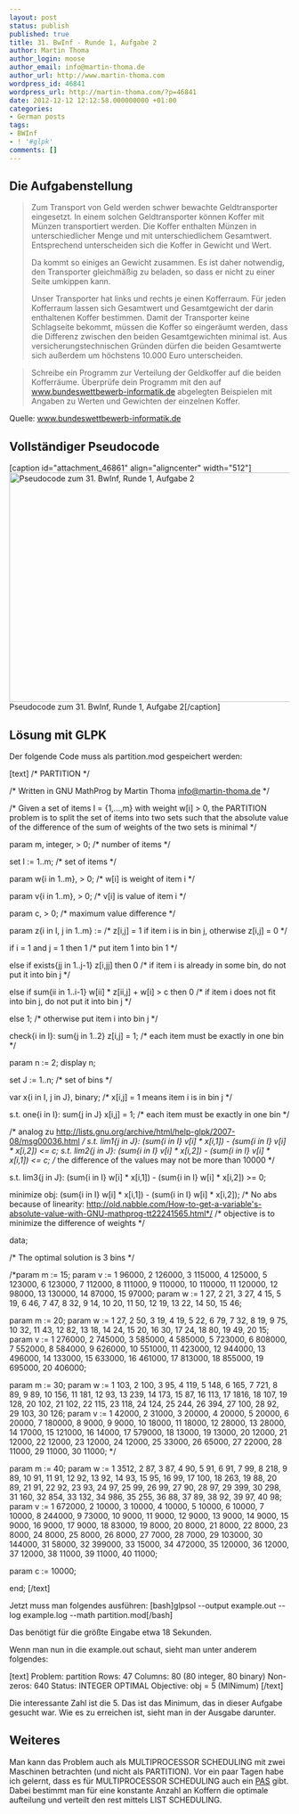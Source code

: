 ```yaml
---
layout: post
status: publish
published: true
title: 31. BwInf - Runde 1, Aufgabe 2
author: Martin Thoma
author_login: moose
author_email: info@martin-thoma.de
author_url: http://www.martin-thoma.com
wordpress_id: 46841
wordpress_url: http://martin-thoma.com/?p=46841
date: 2012-12-12 12:12:58.000000000 +01:00
categories:
- German posts
tags:
- BWInf
- ! '#glpk'
comments: []
---
```

<h2>Die Aufgabenstellung</h2>
<blockquote>Zum Transport von Geld werden schwer bewachte Geldtransporter eingesetzt. In einem solchen Geldtransporter k&ouml;nnen Koffer mit M&uuml;nzen transportiert werden. Die Koffer enthalten M&uuml;nzen in unterschiedlicher Menge und mit unterschiedlichem Gesamtwert. Entsprechend unterscheiden sich die Koffer in Gewicht und Wert.

Da kommt so einiges an Gewicht zusammen. Es ist daher notwendig, den Transporter gleichm&auml;&szlig;ig zu beladen, so dass er nicht zu einer Seite umkippen kann.

Unser Transporter hat links und rechts je einen Kofferraum. F&uuml;r jeden Kofferraum lassen sich Gesamtwert und Gesamtgewicht der darin enthaltenen Koffer bestimmen. Damit der Transporter keine Schlagseite bekommt, m&uuml;ssen die Koffer so einger&auml;umt werden, dass die Differenz zwischen den beiden Gesamtgewichten minimal ist. Aus versicherungstechnischen Gr&uuml;nden d&uuml;rfen die beiden Gesamtwerte sich au&szlig;erdem um h&ouml;chstens 10.000 Euro unterscheiden.</blockquote>

<blockquote>Schreibe ein Programm zur Verteilung der Geldkoffer auf die beiden Kofferr&auml;ume. &Uuml;berpr&uuml;fe dein Programm mit den auf <a href="http://www.bundeswettbewerb-informatik.de/index.php?id=1168">www.bundeswettbewerb-informatik.de</a> abgelegten Beispielen mit Angaben zu Werten und Gewichten der einzelnen Koffer.</blockquote>

Quelle: <a href="http://www.bundeswettbewerb-informatik.de/fileadmin/templates/bwinf/aufgaben/bwinf31/Aufgabenblatt311_Aufgaben.pdf">www.bundeswettbewerb-informatik.de</a>

<h2>Vollst&auml;ndiger Pseudocode</h2>
[caption id="attachment_46861" align="aligncenter" width="512"]<a href="http://martin-thoma.com/wp-content/uploads/2012/12/pseudocode-31.1.2-bwinf.png"><img src="http://martin-thoma.com/wp-content/uploads/2012/12/pseudocode-31.1.2-bwinf.png" alt="Pseudocode zum 31. BwInf, Runde 1, Aufgabe 2" title="Pseudocode zum 31. BwInf, Runde 1, Aufgabe 2" width="512" height="412" class="size-full wp-image-46861" /></a> Pseudocode zum 31. BwInf, Runde 1, Aufgabe 2[/caption]

<h2>L&ouml;sung mit GLPK</h2>
Der folgende Code muss als partition.mod gespeichert werden:

[text]
/* PARTITION */

/* Written in GNU MathProg by Martin Thoma <info@martin-thoma.de> */

/* Given a set of items I = {1,...,m} with weight w[i] > 0, the 
   PARTITION problem is to split the set of items into two sets
   such that the absolute value of the difference of the sum of 
   weights of the two sets is minimal */

param m, integer, > 0;
/* number of items */

set I := 1..m;
/* set of items */

param w{i in 1..m}, > 0;
/* w[i] is weight of item i */

param v{i in 1..m}, > 0;
/* v[i] is value of item i */

param c, > 0;
/* maximum value difference */

param z{i in I, j in 1..m} :=
/* z[i,j] = 1 if item i is in bin j, otherwise z[i,j] = 0 */

   if i = 1 and j = 1 then 1
   /* put item 1 into bin 1 */

   else if exists{jj in 1..j-1} z[i,jj] then 0
   /* if item i is already in some bin, do not put it into bin j */

   else if sum{ii in 1..i-1} w[ii] * z[ii,j] + w[i] > c then 0
   /* if item i does not fit into bin j, do not put it into bin j */

   else 1;
   /* otherwise put item i into bin j */

check{i in I}: sum{j in 1..2} z[i,j] = 1;
/* each item must be exactly in one bin */

param n := 2;
display n;

set J := 1..n;
/* set of bins */

var x{i in I, j in J}, binary;
/* x[i,j] = 1 means item i is in bin j */

s.t. one{i in I}: sum{j in J} x[i,j] = 1;
/* each item must be exactly in one bin */

/* analog zu http://lists.gnu.org/archive/html/help-glpk/2007-08/msg00036.html */
s.t. lim1{j in J}: (sum{i in I} v[i] * x[i,1]) - (sum{i in I} v[i] * x[i,2]) <= c;
s.t. lim2{j in J}: (sum{i in I} v[i] * x[i,2]) - (sum{i in I} v[i] * x[i,1]) <= c;
/* the difference of the values may not be more than 10000 */

s.t. lim3{j in J}: (sum{i in I} w[i] * x[i,1]) - (sum{i in I} w[i] * x[i,2]) >= 0;

minimize obj: (sum{i in I} w[i] * x[i,1]) - (sum{i in I} w[i] * x[i,2]);
/* No abs because of linearity: http://old.nabble.com/How-to-get-a-variable's-absolute-value-with-GNU-mathprog-tt22241565.html*/
/* objective is to minimize the difference of weights */

data;

/* The optimal solution is 3 bins */

/*param m := 15;
param v := 1 96000, 2 126000, 3 115000, 4 125000, 5 123000, 6 123000, 7 112000, 8 111000, 9 110000, 10 110000, 11 120000, 12 98000, 13 130000, 14 87000, 15 97000;
param w := 1 27, 2 21, 3 27, 4 15, 5 19, 6 46, 7 47, 8 32, 9 14, 10 20, 11 50, 12 19, 13 22, 14 50, 15 46;

param m := 20;
param w := 1 27, 2 50, 3 19, 4 19, 5 22, 6 79, 7 32, 8 19, 9 75, 10 32, 11 43, 12 82, 13 18, 14 24, 15 20, 16 30, 17 24, 18 80, 19 49, 20 15;
param v := 1 276000, 2 745000, 3 585000, 4 585000, 5 723000, 6 808000, 7 552000, 8 584000, 9 626000, 10 551000, 11 423000, 12 944000, 13 496000, 14 133000, 15 633000, 16 461000, 17 813000, 18 855000, 19 695000, 20 406000;

param m := 30;
param w := 1 103, 2 100, 3 95, 4 119, 5 148, 6 165, 7 721, 8 89, 9 89, 10 156, 11 181, 12 93, 13 239, 14 173, 15 87, 16 113, 17 1816, 18 107, 19 128, 20 102, 21 102, 22 115, 23 118, 24 124, 25 244, 26 394, 27 100, 28 92, 29 103, 30 126;
param v := 1 42000, 2 31000, 3 20000, 4 20000, 5 20000, 6 20000, 7 180000, 8 9000, 9 9000, 10 18000, 11 18000, 12 28000, 13 28000, 14 17000, 15 121000, 16 14000, 17 579000, 18 13000, 19 13000, 20 12000, 21 12000, 22 12000, 23 12000, 24 12000, 25 33000, 26 65000, 27 22000, 28 11000, 29 11000, 30 11000;
*/

param m := 40;
param w := 1 3512, 2 87, 3 87, 4 90, 5 91, 6 91, 7 99, 8 218, 9 89, 10 91, 11 91, 12 92, 13 92, 14 93, 15 95, 16 99, 17 100, 18 263, 19 88, 20 89, 21 91, 22 92, 23 93, 24 97, 25 99, 26 99, 27 90, 28 97, 29 399, 30 298, 31 160, 32 854, 33 132, 34 986, 35 255, 36 88, 37 89, 38 92, 39 97, 40 98;
param v := 1 672000, 2 10000, 3 10000, 4 10000, 5 10000, 6 10000, 7 10000, 8 244000, 9 73000, 10 9000, 11 9000, 12 9000, 13 9000, 14 9000, 15 9000, 16 9000, 17 9000, 18 83000, 19 8000, 20 8000, 21 8000, 22 8000, 23 8000, 24 8000, 25 8000, 26 8000, 27 7000, 28 7000, 29 103000, 30 144000, 31 58000, 32 399000, 33 15000, 34 472000, 35 120000, 36 12000, 37 12000, 38 11000, 39 11000, 40 11000;

param c := 10000;

end;
[/text]

Jetzt muss man folgendes ausf&uuml;hren:
[bash]glpsol --output example.out --log example.log --math partition.mod[/bash]

Das ben&ouml;tigt f&uuml;r die gr&ouml;&szlig;te Eingabe etwa 18 Sekunden.

Wenn man nun in die example.out schaut, sieht man unter anderem folgendes:

[text]
Problem:    partition
Rows:       47
Columns:    80 (80 integer, 80 binary)
Non-zeros:  640
Status:     INTEGER OPTIMAL
Objective:  obj = 5 (MINimum)
[/text]

Die interessante Zahl ist die 5. Das ist das Minimum, das in dieser Aufgabe gesucht war. Wie es zu erreichen ist, sieht  man in der Ausgabe darunter.

<h2>Weiteres</h2>
Man kann das Problem auch als MULTIPROCESSOR SCHEDULING mit zwei Maschinen betrachten (und nicht als PARTITION). Vor ein paar Tagen habe ich gelernt, dass es f&uuml;r MULTIPROCESSOR SCHEDULING auch ein <a href="http://de.wikipedia.org/wiki/Approximationsalgorithmus#PTAS.2FPAS">PAS</a> gibt. Dabei bestimmt man f&uuml;r eine konstante Anzahl an Koffern die optimale aufteilung und verteilt den rest mittels LIST SCHEDULING.
